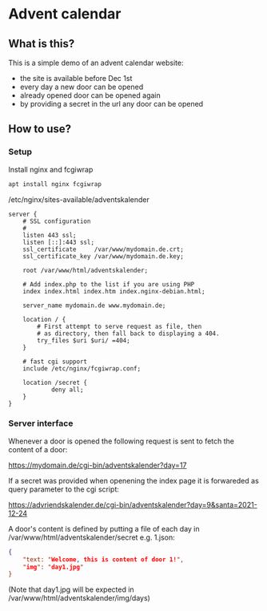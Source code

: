 # Advent calendar

## What is this?

This is a simple demo of an advent calendar website:

* the site is available before Dec 1st
* every day a new door can be opened
* already opened door can be opened again
* by providing a secret in the url any door can be opened

## How to use?

### Setup

Install nginx and fcgiwrap

```bash
apt install nginx fcgiwrap
```

/etc/nginx/sites-available/adventskalender

```
server {
	# SSL configuration
	#
	listen 443 ssl;
	listen [::]:443 ssl;
	ssl_certificate     /var/www/mydomain.de.crt;
    ssl_certificate_key /var/www/mydomain.de.key;

	root /var/www/html/adventskalender;

	# Add index.php to the list if you are using PHP
	index index.html index.htm index.nginx-debian.html;

	server_name mydomain.de www.mydomain.de;

	location / {
		# First attempt to serve request as file, then
		# as directory, then fall back to displaying a 404.
		try_files $uri $uri/ =404;
	}

	# fast cgi support
    include /etc/nginx/fcgiwrap.conf;

    location /secret {
            deny all;
    }
}
```

### Server interface

Whenever a door is opened the following request is sent to fetch the content of a door:

https://mydomain.de/cgi-bin/adventskalender?day=17

If a secret was provided when openening the index page it is forwareded as query parameter to the cgi script:

https://advriendskalender.de/cgi-bin/adventskalender?day=9&santa=2021-12-24

A door's content is defined by putting a file of each day in /var/www/html/adventskalender/secret e.g. 1.json:

```json
{
    "text: "Welcome, this is content of door 1!",
    "img": "day1.jpg"
}
```

(Note that day1.jpg will be expected in /var/www/html/adventskalender/img/days)
